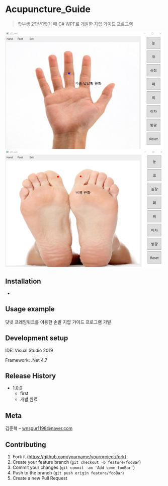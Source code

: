 # Acupuncture_Guide
> 학부생 2학년1학기 때 C# WPF로 개발한 지압 가이드 프로그램

![](readme-img/header.png)
![](readme-img/header2.png)

## Installation

-

## Usage example

닷넷 프레임워크를 이용한 손발 지압 가이드 프로그램 가발

## Development setup

IDE: Visual Studio 2019

Framework: .Net 4.7

## Release History

* 1.0.0
    * first
    * 개발 완료

## Meta

김준혁 – wnsgur1198@naver.com

## Contributing

1. Fork it (<https://github.com/yourname/yourproject/fork>)
2. Create your feature branch (`git checkout -b feature/fooBar`)
3. Commit your changes (`git commit -am 'Add some fooBar'`)
4. Push to the branch (`git push origin feature/fooBar`)
5. Create a new Pull Request

<!-- Markdown link & img dfn's -->
